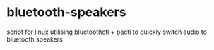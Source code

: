 # bluetooth-speakers
script for linux utilising bluetoothctl + pactl to quickly switch audio to bluetooth speakers
